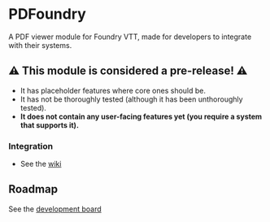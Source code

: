 # PDFoundry
A PDF viewer module for Foundry VTT, made for developers to integrate with their systems.

## :warning: This module is considered a pre-release! :warning:
- It has placeholder features where core ones should be.
- It has not be thoroughly tested (although it has been unthoroughly tested).
- **It does not contain any user-facing features yet (you require a system that supports it).**

### Integration
- See the [wiki](https://github.com/Djphoenix719/PDFoundry/wiki/Integration)

## Roadmap
See the [development board](https://github.com/Djphoenix719/PDFoundry/projects/1#card-40833364)
